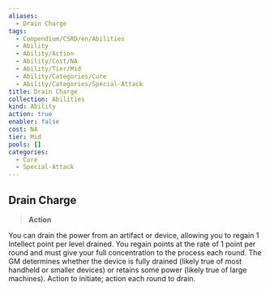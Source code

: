 ```yaml
---
aliases:
  - Drain Charge
tags:
  - Compendium/CSRD/en/Abilities
  - Ability
  - Ability/Action
  - Ability/Cost/NA
  - Ability/Tier/Mid
  - Ability/Categories/Cure
  - Ability/Categories/Special-Attack
title: Drain Charge
collection: Abilities
kind: Ability
action: true
enabler: false
cost: NA
tier: Mid
pools: []
categories:
  - Cure
  - Special-Attack
---
```

## Drain Charge    
>**Action**  
    
You can drain the power from an artifact or device, allowing you to regain 1 Intellect point per level drained. You regain points at the rate of 1 point per round and must give your full concentration to the process each round. The GM determines whether the device is fully drained (likely true of most handheld or smaller devices) or retains some power (likely true of large machines). Action to initiate; action each round to drain.